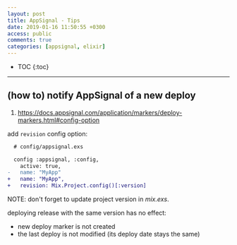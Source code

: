 ```yaml
---
layout: post
title: AppSignal - Tips
date: 2019-01-16 11:50:55 +0300
access: public
comments: true
categories: [appsignal, elixir]
---
```


<!-- more -->

* TOC
{:toc}
<hr>

(how to) notify AppSignal of a new deploy
-----------------------------------------

1. <https://docs.appsignal.com/application/markers/deploy-markers.html#config-option>

add `revision` config option:

```diff
  # config/appsignal.exs

  config :appsignal, :config,
    active: true,
-   name: "MyApp"
+   name: "MyApp",
+   revision: Mix.Project.config()[:version]
```

NOTE: don't forget to update project version in _mix.exs_.

deploying release with the same version has no effect:

- new deploy marker is not created
- the last deploy is not modified (its deploy date stays the same)
